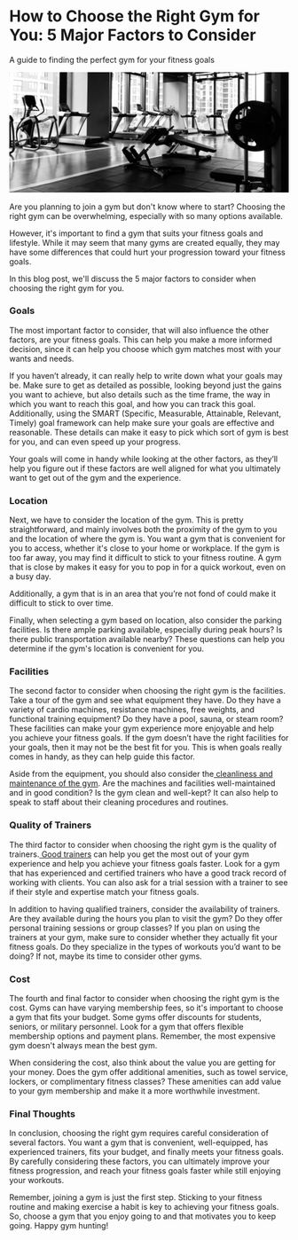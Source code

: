# How to Choose the Right Gym for You: 5 Major Factors to Consider

A guide to finding the perfect gym for your fitness goals

![](<.gitbook/assets/0 (1).png>)

Are you planning to join a gym but don't know where to start? Choosing the right gym can be overwhelming, especially with so many options available.

However, it's important to find a gym that suits your fitness goals and lifestyle. While it may seem that many gyms are created equally, they may have some differences that could hurt your progression toward your fitness goals.

In this blog post, we'll discuss the 5 major factors to consider when choosing the right gym for you.

### **Goals** <a href="#_uz7icwx056na" id="_uz7icwx056na"></a>

The most important factor to consider, that will also influence the other factors, are your fitness goals. This can help you make a more informed decision, since it can help you choose which gym matches most with your wants and needs.

If you haven’t already, it can really help to write down what your goals may be. Make sure to get as detailed as possible, looking beyond just the gains you want to achieve, but also details such as the time frame, the way in which you want to reach this goal, and how you can track this goal. Additionally, using the SMART (Specific, Measurable, Attainable, Relevant, Timely) goal framework can help make sure your goals are effective and reasonable. These details can make it easy to pick which sort of gym is best for you, and can even speed up your progress.

Your goals will come in handy while looking at the other factors, as they’ll help you figure out if these factors are well aligned for what you ultimately want to get out of the gym and the experience.

### **Location** <a href="#_jtj47eqf4tch" id="_jtj47eqf4tch"></a>

Next, we have to consider the location of the gym. This is pretty straightforward, and mainly involves both the proximity of the gym to you and the location of where the gym is. You want a gym that is convenient for you to access, whether it's close to your home or workplace. If the gym is too far away, you may find it difficult to stick to your fitness routine. A gym that is close by makes it easy for you to pop in for a quick workout, even on a busy day.

Additionally, a gym that is in an area that you’re not fond of could make it difficult to stick to over time.

Finally, when selecting a gym based on location, also consider the parking facilities. Is there ample parking available, especially during peak hours? Is there public transportation available nearby? These questions can help you determine if the gym's location is convenient for you.

### **Facilities** <a href="#_l7tb00k33bcg" id="_l7tb00k33bcg"></a>

The second factor to consider when choosing the right gym is the facilities. Take a tour of the gym and see what equipment they have. Do they have a variety of cardio machines, resistance machines, free weights, and functional training equipment? Do they have a pool, sauna, or steam room? These facilities can make your gym experience more enjoyable and help you achieve your fitness goals. If the gym doesn’t have the right facilities for your goals, then it may not be the best fit for you. This is when goals really comes in handy, as they can help guide this factor.

Aside from the equipment, you should also consider the[ cleanliness and maintenance of the gym](https://denver.gym2gym.com/why-private-gyms-are-more-hygienic-for-your-fitness-journey). Are the machines and facilities well-maintained and in good condition? Is the gym clean and well-kept? It can also help to speak to staff about their cleaning procedures and routines.

### **Quality of Trainers** <a href="#_k4m8jhilhgnz" id="_k4m8jhilhgnz"></a>

The third factor to consider when choosing the right gym is the quality of trainers.[ Good trainers](https://denver.gym2gym.com/3-tips-for-finding-the-perfect-private-trainer-for-you) can help you get the most out of your gym experience and help you achieve your fitness goals faster. Look for a gym that has experienced and certified trainers who have a good track record of working with clients. You can also ask for a trial session with a trainer to see if their style and expertise match your fitness goals.

In addition to having qualified trainers, consider the availability of trainers. Are they available during the hours you plan to visit the gym? Do they offer personal training sessions or group classes? If you plan on using the trainers at your gym, make sure to consider whether they actually fit your fitness goals. Do they specialize in the types of workouts you’d want to be doing? If not, maybe its time to consider other gyms.

### **Cost** <a href="#_vsy825yobn6w" id="_vsy825yobn6w"></a>

The fourth and final factor to consider when choosing the right gym is the cost. Gyms can have varying membership fees, so it's important to choose a gym that fits your budget. Some gyms offer discounts for students, seniors, or military personnel. Look for a gym that offers flexible membership options and payment plans. Remember, the most expensive gym doesn't always mean the best gym.

When considering the cost, also think about the value you are getting for your money. Does the gym offer additional amenities, such as towel service, lockers, or complimentary fitness classes? These amenities can add value to your gym membership and make it a more worthwhile investment.

### **Final Thoughts** <a href="#_phnsbyhhk69e" id="_phnsbyhhk69e"></a>

In conclusion, choosing the right gym requires careful consideration of several factors. You want a gym that is convenient, well-equipped, has experienced trainers, fits your budget, and finally meets your fitness goals. By carefully considering these factors, you can ultimately improve your fitness progression, and reach your fitness goals faster while still enjoying your workouts.

Remember, joining a gym is just the first step. Sticking to your fitness routine and making exercise a habit is key to achieving your fitness goals. So, choose a gym that you enjoy going to and that motivates you to keep going. Happy gym hunting!
